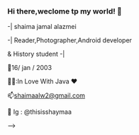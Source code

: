 ### Hi there,weclome tp my world! 👋


-| shaima jamal alazmei 

-| Reader,Photographer,Android developer 

& History student -| 

:baby:16/ jan / 2003 

:woman_technologist::In Love With Java :heart: 

:mailbox:shaimaalw2@gmail.com

:teddy_bear: Ig : @thisisshaymaa

-->

